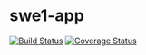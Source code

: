 # swe1-app
[![Build Status](https://travis-ci.com/Huanjin-Zhang/swe1-app.png?branch=main)](https://travis-ci.com/Huanjin-Zhang/swe1-app)
<a href='https://coveralls.io/github/Huanjin-Zhang/swe1-app?branch=main'>
    <img
        src='https://coveralls.io/repos/github/Huanjin-Zhang/swe1-app/badge.svg?branch=main'
        alt='Coverage Status' />
</a>


